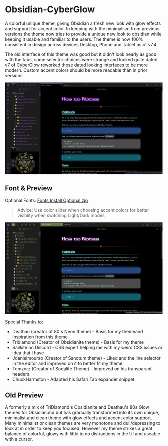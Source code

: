 # Obsidian-CyberGlow

A colorful unique theme, giving Obsidian a fresh new look with glow effects and support for accent color. In keeping with the minimalism from previous versions the theme now tries to provide a unique new look to obsidian while keeping it usable and familiar to the users.
The theme is now 100% consistent in design across devices Desktop, Phone and Tablet as of v7.4.

The old interface of this theme was good but it didn't look nearly as good with the tabs, some selector choices were strange and looked quite dated. v7 of CyberGlow reworked those dated looking interfaces to be more modern. Custom accent colors should be more readable than in prior versions.

![gif](https://raw.githubusercontent.com/ArtexJay/Obsidian-CyberGlow/main/Old%20to%20New.gif)

## Font & Preview
Optional Fonts: [Fonts Install Optional.zip](https://github.com/ArtexJay/Obsidian-CyberGlow/files/6705588/Fonts.Install.Optional.zip)

> Advice: Use color slider when choosing accent colors for better visiblity when switching Light/Dark modes


![gif](https://raw.githubusercontent.com/ArtexJay/Obsidian-CyberGlow/main/Accent%20Colors.gif)

Special Thanks to:
- Deathau (creator of 80's Neon theme) - Basis for my themeand inspiration from this theme
- Tridiamond (Creator of Obsidianite theme) - Basis for my theme
- Sailkite on Discord - CSS expert helping me with my weird CSS issues or idea that I have
- Jdanielmourao (Creator of Sanctum theme) - Liked and the line selector in the editor and improved on it to better fit my theme.
- Tomzorz (Creator of Sodalite Theme) - Improved on his transparant headers.
- ChuckHarmston - Adapted his Safari Tab expander snippet.

## Old Preview
A formerly a mix of TriDiamond's Obsidianite and Deathau's 80s Glow themes for Obsidian.md but has gradually transformed into its own unique, minimalist and clean theme with glow effects and accent color support. Many minimalist or clean themes are very monotone and dull/depressing to look at in order to keep you focused. However my theme strikes a great balance of colorful, glowy with little to no distractions in the UI and useable with a cursor.

